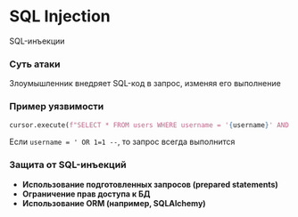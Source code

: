 # SQL Injection
SQL-инъекции
### Суть атаки
Злоумышленник внедряет SQL-код в запрос, изменяя его выполнение
### Пример уязвимости
```python
cursor.execute(f"SELECT * FROM users WHERE username = '{username}' AND password = '{password}'")
```
Если `username = ' OR 1=1 --`, то запрос всегда выполнится
### Защита от SQL-инъекций
- **Использование подготовленных запросов (prepared statements)**
- **Ограничение прав доступа к БД**
- **Использование ORM (например, SQLAlchemy)**
